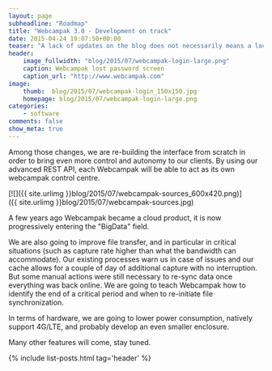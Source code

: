 ```yaml
---
layout: page
subheadline: "Roadmap"
title: "Webcampak 3.0 - Development on track"
date: 2015-04-24 19:07:50+00:00
teaser: "A lack of updates on the blog does not necessarily means a lack of activities on Webcampak. The third major Webcampak revision is currently being implemented and will bring a large set of new features and improvements."
header:
    image_fullwidth: "blog/2015/07/webcampak-login-large.png"
    caption: Webcampak lost password screen
    caption_url: "http://www.webcampak.com"
image:
    thumb:  blog/2015/07/webcampak-login_150x150.jpg
    homepage: blog/2015/07/webcampak-login-large.png
categories:
    - software
comments: false
show_meta: true
---
```

Among those changes, we are re-building the interface from scratch in order to bring even more control and autonomy to our clients. By using our advanced REST API, each Webcampak will be able to act as its own webcampak control centre.

[![]({{ site.urlimg }}blog/2015/07/webcampak-sources_600x420.png)]({{ site.urlimg }}blog/2015/07/webcampak-sources.jpg)

A few years ago Webcampak became a cloud product, it is now progressively entering the "BigData" field.

We are also going to improve file transfer, and in particular in critical situations (such as capture rate higher than what the bandwidth can accommodate). Our existing processes warn us in case of issues and our cache allows for a couple of day of additional capture with no interruption. But some manual actions were still necessary to re-sync data once everything was back online. We are going to teach Webcampak how to identify the end of a critical period and when to re-initiate file synchronization.

In terms of hardware, we are going to lower power consumption, natively support 4G/LTE, and probably develop an even smaller enclosure.

Many other features will come, stay tuned.

{% include list-posts.html tag='header' %}
